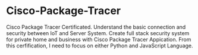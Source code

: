 # Cisco-Package-Tracer
Cisco Package Tracer Certificated.
Understand the basic connection and security between IoT and Server System.
Create full stack security system for private home and business with Cisco Package Tracer Appication.
From this cerfification, I need to focus on either Python and JavaScript Language.
